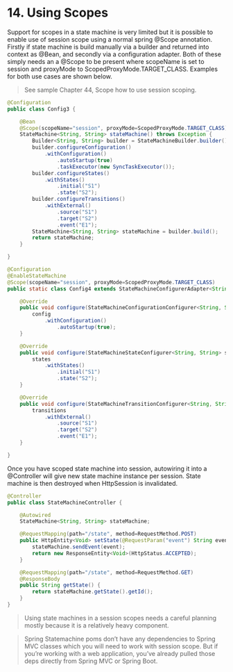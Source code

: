 # 14. Using Scopes

Support for scopes in a state machine is very limited but it is possible to enable use of session scope using a normal spring @Scope annotation. Firstly if state machine is build manually via a builder and returned into context as @Bean, and secondly via a configuration adapter. Both of these simply needs an a @Scope to be present where scopeName is set to session and proxyMode to ScopedProxyMode.TARGET_CLASS. Examples for both use cases are shown below.

> See sample Chapter 44, Scope how to use session scoping.

```java
@Configuration
public class Config3 {

    @Bean
    @Scope(scopeName="session", proxyMode=ScopedProxyMode.TARGET_CLASS)
    StateMachine<String, String> stateMachine() throws Exception {
        Builder<String, String> builder = StateMachineBuilder.builder();
        builder.configureConfiguration()
            .withConfiguration()
                .autoStartup(true)
                .taskExecutor(new SyncTaskExecutor());
        builder.configureStates()
            .withStates()
                .initial("S1")
                .state("S2");
        builder.configureTransitions()
            .withExternal()
                .source("S1")
                .target("S2")
                .event("E1");
        StateMachine<String, String> stateMachine = builder.build();
        return stateMachine;
    }

}
```

```java
@Configuration
@EnableStateMachine
@Scope(scopeName="session", proxyMode=ScopedProxyMode.TARGET_CLASS)
public static class Config4 extends StateMachineConfigurerAdapter<String, String> {

    @Override
    public void configure(StateMachineConfigurationConfigurer<String, String> config) throws Exception {
        config
            .withConfiguration()
                .autoStartup(true);
    }

    @Override
    public void configure(StateMachineStateConfigurer<String, String> states) throws Exception {
        states
            .withStates()
                .initial("S1")
                .state("S2");
    }

    @Override
    public void configure(StateMachineTransitionConfigurer<String, String> transitions) throws Exception {
        transitions
            .withExternal()
                .source("S1")
                .target("S2")
                .event("E1");
    }

}
```

Once you have scoped state machine into session, autowiring it into a @Controller will give new state machine instance per session. State machine is then destroyed when HttpSession is invalidated.

```java
@Controller
public class StateMachineController {

    @Autowired
    StateMachine<String, String> stateMachine;

    @RequestMapping(path="/state", method=RequestMethod.POST)
    public HttpEntity<Void> setState(@RequestParam("event") String event) {
        stateMachine.sendEvent(event);
        return new ResponseEntity<Void>(HttpStatus.ACCEPTED);
    }

    @RequestMapping(path="/state", method=RequestMethod.GET)
    @ResponseBody
    public String getState() {
        return stateMachine.getState().getId();
    }
}
```

> Using state machines in a session scopes needs a careful planning mostly because it is a relatively heavy component.

> Spring Statemachine poms don’t have any dependencies to Spring MVC classes which you will need to work with session scope. But if you’re working with a web application, you’ve already pulled those deps directly from Spring MVC or Spring Boot.